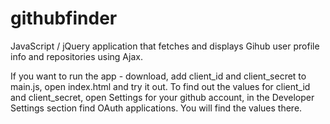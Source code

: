 # githubfinder

JavaScript  / jQuery application that fetches and displays Gihub user profile info and repositories using Ajax.

If you want to run the app - download, add client_id and client_secret to main.js, open index.html and try it out.
To find out the values for client_id and client_secret, open Settings for your github account, in the Developer Settings section find OAuth applications. You will find the values there.
